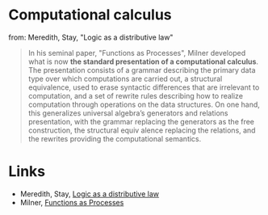 # Computational calculus
from: Meredith, Stay, "Logic as a distributive law"
 > In his seminal paper, "Functions as Processes", Milner developed what is now **the standard presentation of a computational calculus**. The presentation consists of a grammar describing the primary data type over which computations are carried out, a structural equivalence, used to erase syntactic differences that are irrelevant to computation, and a set of rewrite rules describing how to realize computation through operations on the data structures. On one hand, this generalizes universal algebra’s generators and relations presentation, with the grammar replacing the generators as the free construction, the structural equiv alence replacing the relations, and the rewrites providing the computational semantics.

# Links
- Meredith, Stay, [Logic as a distributive law](???)
- Milner, [Functions as Processes](???)
